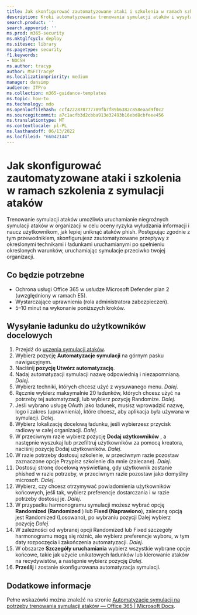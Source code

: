 ```yaml
---
title: Jak skonfigurować zautomatyzowane ataki i szkolenia w ramach szkolenia z symulacji ataków
description: Kroki automatyzowania trenowania symulacji ataków i wysyłania ładunku do użytkowników docelowych. Korzystając z tego przewodnika, dowiesz się, jak tworzyć zautomatyzowane przepływy ataków z określonymi technikami i ładunkami.
search.product: ''
search.appverid: ''
ms.prod: m365-security
ms.mktglfcycl: deploy
ms.sitesec: library
ms.pagetype: security
f1.keywords:
- NOCSH
ms.author: tracyp
author: MSFTTracyP
ms.localizationpriority: medium
manager: dansimp
audience: ITPro
ms.collection: m365-guidance-templates
ms.topic: how-to
ms.technology: mdo
ms.openlocfilehash: ccf4222878777789fb7f89b6382c858eaad9f0c2
ms.sourcegitcommit: a7c1acfb3d2cbba913e32493b16ebd8cbfeee456
ms.translationtype: MT
ms.contentlocale: pl-PL
ms.lasthandoff: 06/13/2022
ms.locfileid: "66042144"
---
```

# <a name="how-to-setup-automated-attacks-and-training-within-attack-simulation-training"></a>Jak skonfigurować zautomatyzowane ataki i szkolenia w ramach szkolenia z symulacji ataków

Trenowanie symulacji ataków umożliwia uruchamianie niegroźnych symulacji ataków w organizacji w celu oceny ryzyka wyłudzania informacji i naucz użytkownikom, jak lepiej uniknąć ataków phish. Postępując zgodnie z tym przewodnikiem, skonfigurujesz zautomatyzowane przepływy z określonymi technikami i ładunkami uruchamianymi po spełnieniu określonych warunków, uruchamiając symulacje przeciwko twojej organizacji.

## <a name="what-youll-need"></a>Co będzie potrzebne

- Ochrona usługi Office 365 w usłudze Microsoft Defender plan 2 (uwzględniony w ramach E5).
- Wystarczające uprawnienia (rola administratora zabezpieczeń).
- 5–10 minut na wykonanie poniższych kroków.

## <a name="send-a-payload-to-target-users"></a>Wysyłanie ładunku do użytkowników docelowych

1. Przejdź do [uczenia symulacji ataków](https://security.microsoft.com/attacksimulator).
1. Wybierz pozycję **Automatyzacje symulacji** na górnym pasku nawigacyjnym.
1. Naciśnij **pozycję Utwórz automatyzację**.
1. Nadaj automatyzacji symulacji nazwę odpowiednią i niezapomnianą. *Dalej*.
1. Wybierz techniki, których chcesz użyć z wysuwanego menu. *Dalej*.
1. Ręcznie wybierz maksymalnie 20 ładunków, których chcesz użyć na potrzeby tej automatyzacji, lub wybierz pozycję Randomize. *Dalej*.
1. Jeśli wybrano usługę OAuth jako ładunek, musisz wprowadzić nazwę, logo i zakres (uprawnienia), które chcesz, aby aplikacja była używana w symulacji. *Dalej*.
1. Wybierz lokalizację docelową ładunku, jeśli wybierzesz przycisk radiowy w całej organizacji. *Dalej*.
1. W przeciwnym razie wybierz pozycję **Dodaj użytkowników** , a następnie wyszukaj lub przefiltruj użytkowników za pomocą kreatora, naciśnij pozycję Dodaj użytkowników. *Dalej*.
1. W razie potrzeby dostosuj szkolenie, w przeciwnym razie pozostaw zaznaczone opcje Przypisz szkolenie dla mnie (zalecane). *Dalej*.
1. Dostosuj stronę docelową wyświetlaną, gdy użytkownik zostanie phished w razie potrzeby, w przeciwnym razie pozostaw jako domyślny microsoft. *Dalej*.
1. Wybierz, czy chcesz otrzymywać powiadomienia użytkowników końcowych, jeśli tak, wybierz preferencje dostarczania i w razie potrzeby dostosuj je. *Dalej*.
1. W przypadku harmonogramu symulacji możesz wybrać opcję **Randomized (Randomized** ) lub **Fixed (Naprawiono**), zalecaną opcją jest Randomized (Losowano), po wybraniu pozycji Dalej wybierz pozycję *Dalej*.
1. W zależności od wybranej opcji Randomized lub Fixed szczegóły harmonogramu mogą się różnić, ale wybierz preferencje wyboru, w tym daty rozpoczęcia i zakończenia automatyzacji. *Dalej*.
1. W obszarze **Szczegóły uruchamiania** wybierz wszystkie wybrane opcje końcowe, takie jak użycie unikatowych ładunków lub kierowanie ataków na recydywistów, a następnie wybierz pozycję *Dalej*.
1. **Prześlij** i zostanie skonfigurowana automatyzacja symulacji.

## <a name="learn-more"></a>Dodatkowe informacje

Pełne wskazówki można znaleźć na stronie [Automatyzacje symulacji na potrzeby trenowania symulacji ataków — Office 365 | Microsoft Docs](../../office-365-security/attack-simulation-training-simulation-automations.md).
